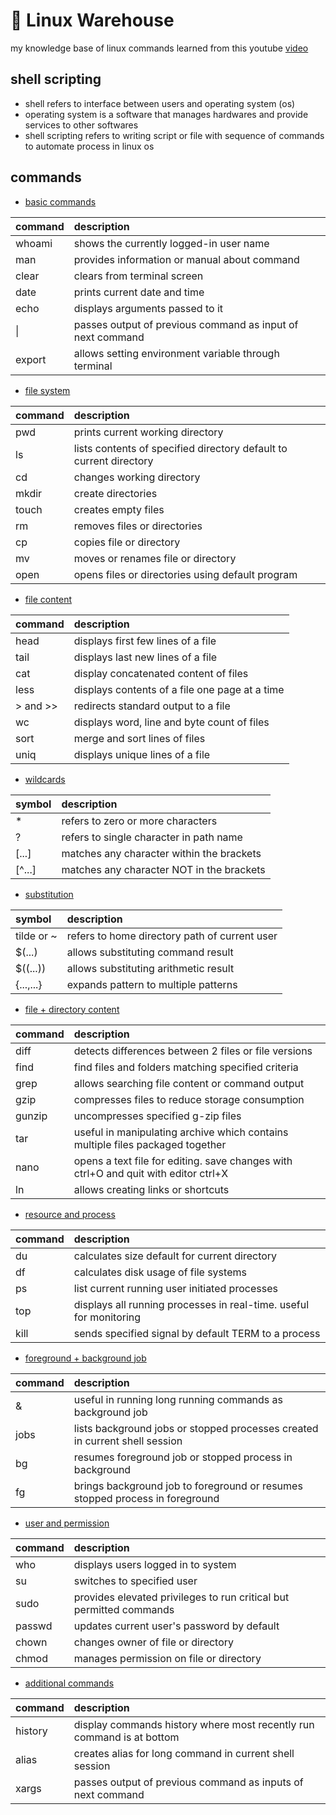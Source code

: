 # 🐥 Linux Warehouse

my knowledge base of linux commands learned from this youtube [video](https://www.youtube.com/watch?v=ZtqBQ68cfJc)

## shell scripting

- shell refers to interface between users and operating system (os)
- operating system is a software that manages hardwares and provide services to other softwares
- shell scripting refers to writing script or file with sequence of commands to automate process in linux os

## commands

- [basic commands](https://github.com/ppkgtmm/linux-warehouse/blob/main/code/others.sh)

command  | description
:------- | :-----------------------------------------------------------------
whoami   | shows the currently logged-in user name
man      | provides information or manual about command
clear    | clears from terminal screen
date     | prints current date and time
echo     | displays arguments passed to it
\|       | passes output of previous command as input of next command
export   | allows setting environment variable through terminal

- [file system](https://github.com/ppkgtmm/linux-warehouse/blob/main/code/filesys.sh)

command  | description
:------- | :-----------------------------------------------------------------
pwd      | prints current working directory
ls       | lists contents of specified directory default to current directory
cd       | changes working directory
mkdir    | create directories
touch    | creates empty files
rm       | removes files or directories
cp       | copies file or directory
mv       | moves or renames file or directory
open     | opens files or directories using default program

- [file content](https://github.com/ppkgtmm/linux-warehouse/blob/main/code/content.sh)

command  | description
:------- | :-----------------------------------------------------------------
head     | displays first few lines of a file
tail     | displays last new lines of a file
cat      | display concatenated content of files
less     | displays contents of a file one page at a time
\> and \>\> | redirects standard output to a file
wc       | displays word, line and byte count of files
sort     | merge and sort lines of files
uniq     | displays unique lines of a file

- [wildcards](https://github.com/ppkgtmm/linux-warehouse/blob/main/code/wildc.sh)

symbol | description
:----- | :----------------------------------------
\*      | refers to zero or more characters
?      | refers to single character in path name
[...]  | matches any character within the brackets
[^...] | matches any character NOT in the brackets

- [substitution](https://github.com/ppkgtmm/linux-warehouse/blob/main/code/subst.sh)

symbol     | description
:--------- | :--------------------------------------------
tilde or ~ | refers to home directory path of current user
$(...)     | allows substituting command result
$((...))   | allows substituting arithmetic result
{...,...}  | expands pattern to multiple patterns

- [file + directory content](https://github.com/ppkgtmm/linux-warehouse/blob/main/code/filedir.sh)

command | description
:------ | :----------------------------------------------------------------------------------
diff    | detects differences between 2 files or file versions
find    | find files and folders matching specified criteria
grep    | allows searching file content or command output
gzip    | compresses files to reduce storage consumption
gunzip  | uncompresses specified g-zip files
tar     | useful in manipulating archive which contains multiple files packaged together
nano    | opens a text file for editing. save changes with ctrl+O and quit with editor ctrl+X
ln      | allows creating links or shortcuts

- [resource and process](https://github.com/ppkgtmm/linux-warehouse/blob/main/code/process.sh)

command | description
:------ | :----------------------------------------------------------------------------------
du      | calculates size default for current directory
df      | calculates disk usage of file systems
ps      | list current running user initiated processes
top     | displays all running processes in real-time. useful for monitoring
kill    | sends specified signal by default TERM to a process

- [foreground + background job](https://github.com/ppkgtmm/linux-warehouse/blob/main/code/fbjobs.sh)

command | description
:------ | :----------------------------------------------------------------------------------
&       | useful in running long running commands as background job
jobs    | lists background jobs or stopped processes created in current shell session
bg      | resumes foreground job or stopped process in background
fg      | brings background job to foreground or resumes stopped process in foreground

- [user and permission](https://github.com/ppkgtmm/linux-warehouse/blob/main/code/uperm.sh)

command | description
:------ | :----------------------------------------------------------------------------------
who     | displays users logged in to system
su      | switches to specified user
sudo    | provides elevated privileges to run critical but permitted commands
passwd  | updates current user's password by default
chown   | changes owner of file or directory
chmod   | manages permission on file or directory

- [additional commands](https://github.com/ppkgtmm/linux-warehouse/blob/main/code/extras.sh)

command | description
:------ | :----------------------------------------------------------------------------------
history | display commands history where most recently run command is at bottom
alias   | creates alias for long command in current shell session
xargs   | passes output of previous command as inputs of next command
